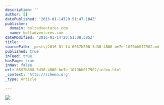 ```yaml
---
description: ''
author: []
datePublished: '2016-01-14T20:51:47.184Z'
publisher:
  domain: holtadventures.com
  name: holtadventures.com
dateModified: '2016-01-14T20:51:08.385Z'
title: ''
sourcePath: _posts/2016-01-14-6667b808-3d38-4800-be7e-1079bb017902.md
published: true
inFeed: true
hasPage: true
inNav: false
url: 6667b808-3d38-4800-be7e-1079bb017902/index.html
_context: 'http://schema.org'
_type: Article

---
```

![](http://holtadventures.com/wp-content/Gallery/Laos/DSC_0864-copy.JPG)